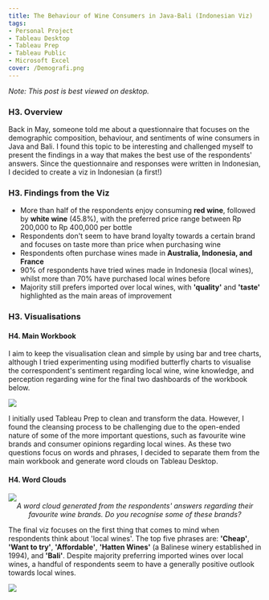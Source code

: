 ```yaml
---
title: The Behaviour of Wine Consumers in Java-Bali (Indonesian Viz)
tags: 
- Personal Project
- Tableau Desktop
- Tableau Prep
- Tableau Public
- Microsoft Excel
cover: /Demografi.png
---
```

*Note: This post is best viewed on desktop.*

### H3. Overview
Back in May, someone told me about a questionnaire that focuses on the demographic composition, behaviour, and sentiments of wine consumers in Java and Bali. I found this topic to be interesting and challenged myself to present the findings in a way that makes the best use of the respondents' answers. Since the questionnaire and responses were written in Indonesian, I decided to create a viz in Indonesian (a first!)

### H3. Findings from the Viz
* More than half of the respondents enjoy consuming **red wine**, followed by **white wine** (45.8%), with the preferred price range between Rp 200,000 to Rp 400,000 per bottle
* Respondents don't seem to have brand loyalty towards a certain brand and focuses on taste more than price when purchasing wine
* Respondents often purchase wines made in **Australia, Indonesia, and France**
* 90% of respondents have tried wines made in Indonesia (local wines), whilst more than 70% have purchased local wines before
* Majority still prefers imported over local wines, with **'quality'** and **'taste'** highlighted as the main areas of improvement

### H3. Visualisations
#### H4. Main Workbook
I aim to keep the visualisation clean and simple by using bar and tree charts, although I tried experimenting using modified butterfly charts to visualise the correspondent's sentiment regarding local wine, wine knowledge, and perception regarding wine for the final two dashboards of the workbook below.

<div class='tableauPlaceholder' id='viz1635843678775' style='position: relative'><noscript><a href='#'>
  <img alt=' ' src='https:&#47;&#47;public.tableau.com&#47;static&#47;images&#47;Pe&#47;PerilakuKonsumenIndonesianViz_16343684397670&#47;Demografi&#47;1_rss.png' style='border: none' />
</a>
</noscript>
<object class='tableauViz'  style='display:none;'>
  <param name='host_url' value='https%3A%2F%2Fpublic.tableau.com%2F' /> 
  <param name='embed_code_version' value='3' /> 
  <param name='site_root' value='' />
  <param name='name' value='PerilakuKonsumenIndonesianViz_16343684397670&#47;Demografi' />
  <param name='tabs' value='yes' />
  <param name='toolbar' value='no' />
  <param name='display_count' value='yes' />
  <param name='language' value='en-GB' />
  <param name="dataDetails" value="no" />
  <param name="alerts" value="no" />
  <param name="showShareOptions" value="false" />
  <param name="subscriptions" value="no" />
  
</object>
</div>                
<script type='text/javascript'>                    
var divElement = document.getElementById('viz1635843678775');                    
  var vizElement = divElement.getElementsByTagName('object')[0];                    
  if ( divElement.offsetWidth > 800 ) { vizElement.style.width='1000px';vizElement.style.height='850px';} else if ( divElement.offsetWidth > 500 ) { vizElement.style.width='1000px';vizElement.style.height='850px';} else { vizElement.style.width='100%';vizElement.style.height='2000px';}                     
  var scriptElement = document.createElement('script');                    
  scriptElement.src = 'https://public.tableau.com/javascripts/api/viz_v1.js';                    
  vizElement.parentNode.insertBefore(scriptElement, vizElement);                
</script>

I initially used Tableau Prep to clean and transform the data. However, I found the cleansing process to be challenging due to the open-ended nature of some of the more important questions, such as favourite wine brands and consumer opinions regarding local wines. As these two questions focus on words and phrases, I decided to separate them from the main workbook and generate word clouds on Tableau Desktop.

#### H4. Word Clouds
<div class='tableauPlaceholder' id='viz1635909419951' style='position: relative'><noscript><a href='#'>
  <img alt=' ' src='https:&#47;&#47;public.tableau.com&#47;static&#47;images&#47;Wi&#47;WineQuestionnaire-MerkWineFavorit&#47;Dashboard1&#47;1_rss.png' style='border: none' />
</a>
</noscript>
<object class='tableauViz'  style='display:none;'>
  <param name='host_url' value='https%3A%2F%2Fpublic.tableau.com%2F' /> 
  <param name='embed_code_version' value='3' /> 
  <param name='site_root' value='' />
  <param name='name' value='WineQuestionnaire-MerkWineFavorit&#47;Dashboard1' />
  <param name='tabs' value='no' />
  <param name='static_image' value='https:&#47;&#47;public.tableau.com&#47;static&#47;images&#47;Wi&#47;WineQuestionnaire-MerkWineFavorit&#47;Dashboard1&#47;1.png' /> 
  <param name='toolbar' value='no' />
  <param name='display_count' value='yes' />
  <param name='language' value='en-GB' />
  <param name="dataDetails" value="no" />
  <param name="alerts" value="no" />
  <param name="showShareOptions" value="false" />
  <param name="subscriptions" value="no" />
</object>
</div>                

<script type='text/javascript'>                    
var divElement = document.getElementById('viz1635909419951');                    
  var vizElement = divElement.getElementsByTagName('object')[0];                    
  if ( divElement.offsetWidth > 800 ) { vizElement.style.width='800px';vizElement.style.height='827px';} 
  else if ( divElement.offsetWidth > 500 ) { vizElement.style.width='800px';vizElement.style.height='827px';} 
  else { vizElement.style.width='100%';vizElement.style.height='727px';}                     
  var scriptElement = document.createElement('script');                    
  scriptElement.src = 'https://public.tableau.com/javascripts/api/viz_v1.js';                    
  vizElement.parentNode.insertBefore(scriptElement, vizElement);                
</script>

<center><i>A word cloud generated from the respondents' answers regarding their favourite wine brands. Do you recognise some of these brands?</i></center>


The final viz focuses on the first thing that comes to mind when respondents think about 'local wines'. The top five phrases are: **'Cheap'**, **'Want to try'**, **'Affordable'**, **'Hatten Wines'** (a Balinese winery established in 1994), and **'Bali'**. Despite majority preferring imported wines over local wines, a handful of respondents seem to have a generally positive outlook towards local wines.

<div class='tableauPlaceholder' id='viz1635910813718' style='position: relative'><noscript><a href='#'>
  <img alt=' ' src='https:&#47;&#47;public.tableau.com&#47;static&#47;images&#47;Wi&#47;WineQuestionnaire-WordCloud&#47;WordCloud&#47;1_rss.png' style='border: none' />
</a>
</noscript>
<object class='tableauViz'  style='display:none;'>
  <param name='host_url' value='https%3A%2F%2Fpublic.tableau.com%2F' /> 
  <param name='embed_code_version' value='3' /> 
  <param name='site_root' value='' />
  <param name='name' value='WineQuestionnaire-WordCloud&#47;WordCloud' />
  <param name='tabs' value='yes' />
  <param name='static_image' value='https:&#47;&#47;public.tableau.com&#47;static&#47;images&#47;Wi&#47;WineQuestionnaire-WordCloud&#47;WordCloud&#47;1.png' /> 
  <param name='toolbar' value='no' />
  <param name='display_count' value='yes' />
  <param name='language' value='en-GB' />
  <param name="dataDetails" value="no" />
  <param name="alerts" value="no" />
  <param name="showShareOptions" value="false" />
  <param name="subscriptions" value="no" />
</object>
</div>                

<script type='text/javascript'>                    
var divElement = document.getElementById('viz1635910813718');                    
  var vizElement = divElement.getElementsByTagName('object')[0];                    
  if ( divElement.offsetWidth > 800 ) { vizElement.style.width='800px';vizElement.style.height='850px';} 
  else if ( divElement.offsetWidth > 500 ) { vizElement.style.width='800px';vizElement.style.height='850px';} 
  else { vizElement.style.width='100%';vizElement.style.height='750px';}                     
  var scriptElement = document.createElement('script');                    
  scriptElement.src = 'https://public.tableau.com/javascripts/api/viz_v1.js';                    vizElement.parentNode.insertBefore(scriptElement, vizElement);                
</script>